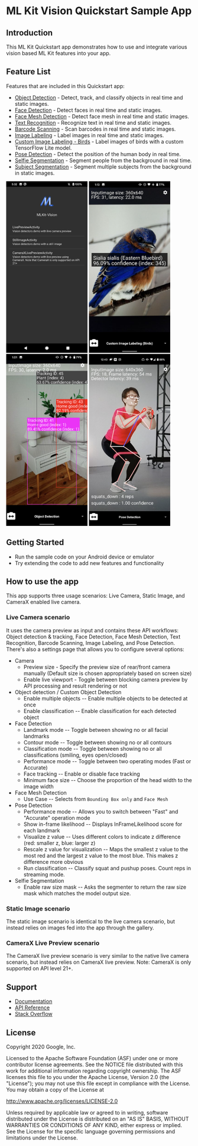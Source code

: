 # ML Kit Vision Quickstart Sample App

## Introduction

This ML Kit Quickstart app demonstrates how to use and integrate various vision based ML Kit features into your app.

## Feature List

Features that are included in this Quickstart app:
* [Object Detection](https://developers.google.com/ml-kit/vision/object-detection/android) - Detect, track, and classify objects in real time and static images.
* [Face Detection](https://developers.google.com/ml-kit/vision/face-detection/android) - Detect faces in real time and static images.
* [Face Mesh Detection](https://developers.google.com/ml-kit/vision/face-mesh-detection/android) - Detect face mesh in real time and static images.
* [Text Recognition](https://developers.google.com/ml-kit/vision/text-recognition/android) - Recognize text in real time and static images.
* [Barcode Scanning](https://developers.google.com/ml-kit/vision/barcode-scanning/android)  - Scan barcodes in real time and static images.
* [Image Labeling](https://developers.google.com/ml-kit/vision/image-labeling/android) - Label images in real time and static images.
* [Custom Image Labeling - Birds](https://developers.google.com/ml-kit/vision/image-labeling/custom-models/android) - Label images of birds with a custom TensorFlow Lite model.
* [Pose Detection](https://developers.google.com/ml-kit/vision/pose-detection/android) - Detect the position of the human body in real time.
* [Selfie Segmentation](https://developers.google.com/ml-kit/vision/selfie-segmentation/android) - Segment people from the background in real time.
* [Subject Segmentation](https://developers.google.com/ml-kit/vision/subject-segmentation/android) - Segment multiple subjects from the background in static images.

<img src="../screenshots/quickstart-picker.png" width="220"/> <img src="../screenshots/quickstart-image-labeling.png" width="220"/> <img src="../screenshots/quickstart-object-detection.png" width="220"/> <img src="../screenshots/quickstart-pose-detection.png" width="220"/>

## Getting Started


* Run the sample code on your Android device or emulator
* Try extending the code to add new features and functionality

## How to use the app

This app supports three usage scenarios: Live Camera, Static Image, and CameraX enabled live camera.

### Live Camera scenario
It uses the camera preview as input and contains these API workflows: Object detection & tracking, Face Detection, Face Mesh Detection, Text Recognition, Barcode Scanning, Image Labeling, and Pose Detection. There's also a settings page that allows you to configure several options:
* Camera
    * Preview size - Specify the preview size of rear/front camera manually (Default size is chosen appropriately based on screen size)
    * Enable live viewport - Toggle between blocking camera preview by API processing and result rendering or not
* Object detection / Custom Object Detection
    * Enable multiple objects -- Enable multiple objects to be detected at once
    * Enable classification -- Enable classification for each detected object
* Face Detection
    * Landmark mode -- Toggle between showing no or all facial landmarks
    * Contour mode -- Toggle between showing no or all contours
    * Classification mode -- Toggle between showing no or all classifications (smiling, eyes open/closed)
    * Performance mode -- Toggle between two operating modes (Fast or Accurate)
    * Face tracking -- Enable or disable face tracking
    * Minimum face size -- Choose the proportion of the head width to the image width
* Face Mesh Detection
    * Use Case -- Selects from `Bounding Box only` and `Face Mesh`
* Pose Detection
    * Performance mode -- Allows you to switch between "Fast" and "Accurate" operation mode
    * Show in-frame likelihood -- Displays InFrameLikelihood score for each landmark
    * Visualize z value -- Uses different colors to indicate z difference (red: smaller z, blue: larger z)
    * Rescale z value for visualization -- Maps the smallest z value to the most red and the largest z value to the most blue. This makes z difference more obvious
    * Run classification -- Classify squat and pushup poses. Count reps in streaming mode.
* Selfie Segmentation
    * Enable raw size mask -- Asks the segmenter to return the raw size mask which matches the model output size.

### Static Image scenario
The static image scenario is identical to the live camera scenario, but instead relies on images fed into the app through the gallery.

### CameraX Live Preview scenario
The CameraX live preview scenario is very similar to the native live camera scenario, but instead relies on CameraX live preview. Note: CameraX is only supported on API level 21+.

## Support

* [Documentation](https://developers.google.com/ml-kit/guides)
* [API Reference](https://developers.google.com/ml-kit/reference/android)
* [Stack Overflow](https://stackoverflow.com/questions/tagged/google-mlkit)

## License

Copyright 2020 Google, Inc.

Licensed to the Apache Software Foundation (ASF) under one or more contributor
license agreements.  See the NOTICE file distributed with this work for
additional information regarding copyright ownership.  The ASF licenses this
file to you under the Apache License, Version 2.0 (the "License"); you may not
use this file except in compliance with the License.  You may obtain a copy of
the License at

  http://www.apache.org/licenses/LICENSE-2.0

Unless required by applicable law or agreed to in writing, software
distributed under the License is distributed on an "AS IS" BASIS, WITHOUT
WARRANTIES OR CONDITIONS OF ANY KIND, either express or implied.  See the
License for the specific language governing permissions and limitations under
the License.
